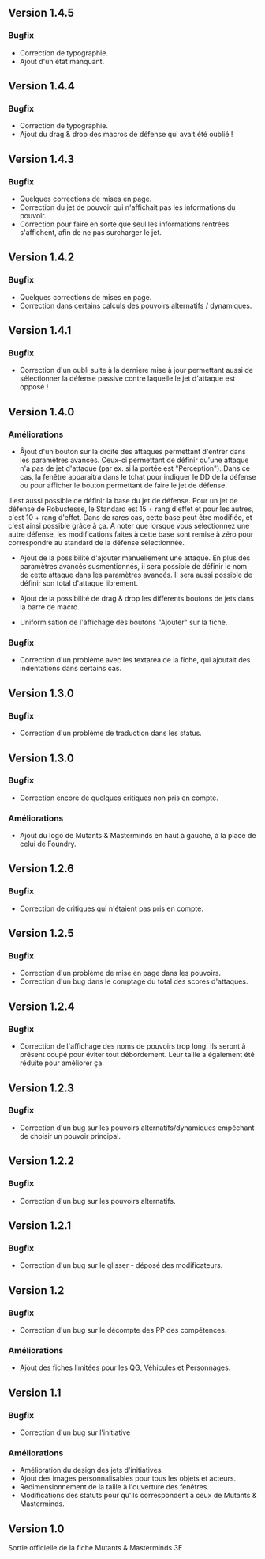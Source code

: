 ## Version 1.4.5
### Bugfix
- Correction de typographie.
- Ajout d'un état manquant.

## Version 1.4.4
### Bugfix
- Correction de typographie.
- Ajout du drag & drop des macros de défense qui avait été oublié !

## Version 1.4.3
### Bugfix
- Quelques corrections de mises en page.
- Correction du jet de pouvoir qui n'affichait pas les informations du pouvoir.
- Correction pour faire en sorte que seul les informations rentrées s'affichent, afin de ne pas surcharger le jet.

## Version 1.4.2
### Bugfix
- Quelques corrections de mises en page.
- Correction dans certains calculs des pouvoirs alternatifs / dynamiques.

## Version 1.4.1
### Bugfix
- Correction d'un oubli suite à la dernière mise à jour permettant aussi de sélectionner la défense passive contre laquelle le jet d'attaque est opposé !

## Version 1.4.0
### Améliorations
- Âjout d'un bouton sur la droite des attaques permettant d'entrer dans les paramètres avances.
Ceux-ci permettant de définir qu'une attaque n'a pas de jet d'attaque (par ex. si la portée est "Perception"). Dans ce cas, la fenêtre apparaitra dans le tchat pour indiquer le DD de la défense ou pour afficher le bouton permettant de faire le jet de défense.

Il est aussi possible de définir la base du jet de défense. Pour un jet de défense de Robustesse, le Standard est 15 + rang d'effet et pour les autres, c'est 10 + rang d'effet. Dans de rares cas, cette base peut être modifiée, et c'est ainsi possible grâce à ça. A noter que lorsque vous sélectionnez une autre défense, les modifications faites à cette base sont remise à zéro pour correspondre au standard de la défense sélectionnée.

- Ajout de la possibilité d'ajouter manuellement une attaque.
En plus des paramètres avancés susmentionnés, il sera possible de définir le nom de cette attaque dans les paramètres avancés.
Il sera aussi possible de définir son total d'attaque librement.

- Ajout de la possibilité de drag & drop les différents boutons de jets dans la barre de macro.
- Uniformisation de l'affichage des boutons "Ajouter" sur la fiche.

### Bugfix
- Correction d'un problème avec les textarea de la fiche, qui ajoutait des indentations dans certains cas.

## Version 1.3.0
### Bugfix
- Correction d'un problème de traduction dans les status.

## Version 1.3.0
### Bugfix
- Correction encore de quelques critiques non pris en compte.

### Améliorations
- Ajout du logo de Mutants & Masterminds en haut à gauche, à la place de celui de Foundry.

## Version 1.2.6
### Bugfix
- Correction de critiques qui n'étaient pas pris en compte.

## Version 1.2.5
### Bugfix
- Correction d'un problème de mise en page dans les pouvoirs.
- Correction d'un bug dans le comptage du total des scores d'attaques.

## Version 1.2.4
### Bugfix
- Correction de l'affichage des noms de pouvoirs trop long.
Ils seront à présent coupé pour éviter tout débordement.
Leur taille a également été réduite pour améliorer ça.

## Version 1.2.3
### Bugfix
- Correction d'un bug sur les pouvoirs alternatifs/dynamiques empêchant de choisir un pouvoir principal.

## Version 1.2.2
### Bugfix
- Correction d'un bug sur les pouvoirs alternatifs.

## Version 1.2.1
### Bugfix
- Correction d'un bug sur le glisser - déposé des modificateurs.

## Version 1.2
### Bugfix
- Correction d'un bug sur le décompte des PP des compétences.

### Améliorations
- Ajout des fiches limitées pour les QG, Véhicules et Personnages.

## Version 1.1
### Bugfix
- Correction d'un bug sur l'initiative

### Améliorations
- Amélioration du design des jets d'initiatives.
- Ajout des images personnalisables pour tous les objets et acteurs.
- Redimensionnement de la taille à l'ouverture des fenêtres.
- Modifications des statuts pour qu'ils correspondent à ceux de Mutants & Masterminds.

## Version 1.0
Sortie officielle de la fiche Mutants & Masterminds 3E